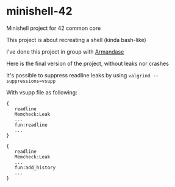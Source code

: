 # minishell-42
Minishell project for 42 common core

This project is about recreating a shell (kinda bash-like)

I've done this project in group with [Armandase](https://github.com/Armandase)

Here is the final version of the project, without leaks nor crashes

It's possible to suppress readline leaks by using `valgrind --suppressions=vsupp`

With vsupp file as following:
```
{
   readline
   Memcheck:Leak
   ...
   fun:readline
   ...
}

{
   readline
   Memcheck:Leak
   ...
   fun:add_history
   ...
}
```

